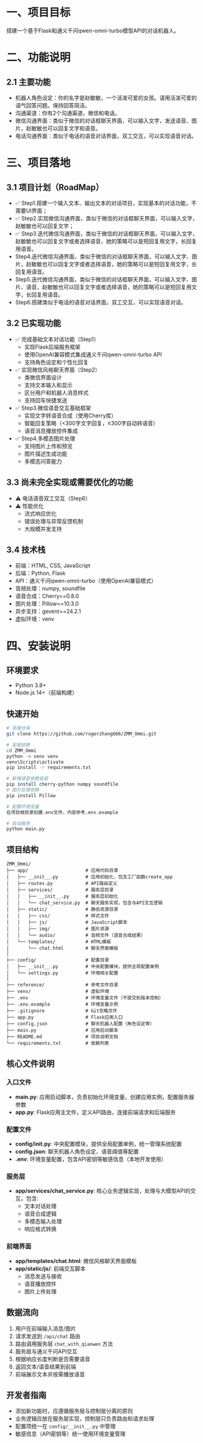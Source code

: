 # 一、项目目标
搭建一个基于Flask和通义千问qwen-omni-turbo模型API的对话机器人。

# 二、功能说明
## 2.1 主要功能
- 机器人角色设定：你的名字是赵敏敏，一个活泼可爱的女孩。请用活泼可爱的语气回答问题。保持回答简洁。
- 沟通渠道：你有2个沟通渠道，微信和电话。
- 微信沟通界面：类似于微信的对话框聊天界面，可以输入文字，发送语音、图片，赵敏敏也可以回复文字和语音。
- 电话沟通界面：类似于电话的语音对话界面，双工交互，可以实现语音对话。

# 三、项目落地

## 3.1 项目计划（RoadMap）
- ✅ Step1.搭建一个输入文本、输出文本的对话项目，实现基本的对话功能，不需要UI界面；
- ✅ Step2.实现微信沟通界面，类似于微信的对话框聊天界面，可以输入文字，赵敏敏也可以回复文字；
- ✅ Step3.迭代微信沟通界面，类似于微信的对话框聊天界面，可以输入文字，赵敏敏也可以回复文字或者选择语音，她的策略可以是短回复用文字，长回复用语音。
- Step4.迭代微信沟通界面，类似于微信的对话框聊天界面，可以输入文字、图片，赵敏敏也可以回复文字或者选择语音，她的策略可以是短回复用文字，长回复用语音。
- Step5.迭代微信沟通界面，类似于微信的对话框聊天界面，可以输入文字、图片、语音，赵敏敏也可以回复文字或者选择语音，她的策略可以是短回复用文字，长回复用语音。
- Step6.搭建类似于电话的语音对话界面，双工交互，可以实现语音对话。

## 3.2 已实现功能
- ✅ 完成基础文本对话功能（Step1）
  - 实现Flask后端服务框架
  - 使用OpenAI兼容模式集成通义千问qwen-omni-turbo API
  - 支持角色设定和个性化回复
- ✅ 实现微信风格聊天界面（Step2）
  - 类微信界面设计
  - 支持文本输入和显示
  - 区分用户和机器人消息样式
  - 支持回车快捷发送
- ✅ Step3.微信语音交互基础框架
  - 实现文字转语音合成（使用Cherry库）
  - 智能回复策略（<300字文字回复，≥300字自动转语音）
  - 语音消息播放控件集成
- ✅ Step4.多模态图片处理
  - 支持图片上传和预览
  - 图片描述生成功能
  - 多模态问答能力

## 3.3 尚未完全实现或需要优化的功能
- ⚠️ 电话语音双工交互（Step6）
- ⚠️ 性能优化
  - 流式响应优化
  - 错误处理与异常反馈机制
  - 大规模并发支持

## 3.4 技术栈
- 前端：HTML, CSS, JavaScript
- 后端：Python, Flask
- API：通义千问qwen-omni-turbo（使用OpenAI兼容模式）
- 音频处理：numpy, soundfile
- 语音合成：Cherry==0.8.0
- 图片处理：Pillow==10.3.0
- 异步支持：gevent==24.2.1
- 虚拟环境：venv

# 四、安装说明
## 环境要求
- Python 3.8+ 
- Node.js 14+（前端构建）

## 快速开始
```bash
# 克隆仓库
git clone https://github.com/rogerzhang666/ZMM_Ommi.git

# 安装依赖
cd ZMM_Ommi
python -m venv venv
venv\Scripts\activate
pip install -r requirements.txt

# 新增语音依赖安装
pip install cherry-python numpy soundfile
# 图片处理依赖
pip install Pillow

# 配置环境变量
在项目根目录创建.env文件，内容参考.env.example

# 启动服务
python main.py
```

## 项目结构
```
ZMM_Ommi/
├── app/                     # 应用代码目录
│   ├── __init__.py          # 应用初始化，包含工厂函数create_app
│   ├── routes.py            # API路由定义
│   ├── services/            # 服务层目录
│   │   ├── __init__.py      # 服务层初始化
│   │   └── chat_service.py  # 聊天服务实现，包含与API交互逻辑
│   ├── static/              # 静态资源目录
│   │   ├── css/             # 样式文件
│   │   ├── js/              # JavaScript脚本
│   │   ├── img/             # 图片资源
│   │   └── audio/           # 音频文件（语音合成结果）
│   └── templates/           # HTML模板
│       └── chat.html        # 聊天界面模板
│
├── config/                  # 配置目录
│   ├── __init__.py          # 中央配置模块，提供全局配置单例
│   └── settings.py          # 环境相关配置
│
├── reference/               # 参考文件目录
├── venv/                    # 虚拟环境
├── .env                     # 环境变量文件（不提交到版本控制）
├── .env.example             # 环境变量示例
├── .gitignore               # Git忽略文件
├── app.py                   # Flask应用入口
├── config.json              # 聊天机器人配置（角色设定等）
├── main.py                  # 应用启动脚本
├── README.md                # 项目说明文档
└── requirements.txt         # 依赖列表
```

## 核心文件说明

### 入口文件
- **main.py**: 应用启动脚本，负责初始化环境变量，创建应用实例，配置服务器参数
- **app.py**: Flask应用主文件，定义API路由，连接前端请求和后端服务

### 配置文件
- **config/__init__.py**: 中央配置模块，提供全局配置单例，统一管理系统配置
- **config.json**: 聊天机器人角色设定、语音阈值等配置
- **.env**: 环境变量配置，包含API密钥等敏感信息（本地开发使用）

### 服务层
- **app/services/chat_service.py**: 核心业务逻辑实现，处理与大模型API的交互，包含:
  - 文本对话处理
  - 语音合成逻辑
  - 多模态输入处理
  - 响应格式转换

### 前端界面
- **app/templates/chat.html**: 微信风格聊天界面模板
- **app/static/js/**: 前端交互脚本
  - 消息发送与接收
  - 语音播放控件
  - 图片上传处理

## 数据流向
1. 用户在前端输入消息/图片
2. 请求发送到 `/api/chat` 路由
3. 路由调用服务层 `chat_with_qianwen` 方法
4. 服务层与通义千问API交互
5. 根据响应长度判断是否需要语音
6. 返回文本/语音结果到前端
7. 前端展示文本并按需播放语音

## 开发者指南
- 添加新功能时，应遵循服务层与控制层分离的原则
- 业务逻辑应放在服务层实现，控制层只负责路由和请求处理
- 配置项统一在 `config/__init__.py` 中管理
- 敏感信息（API密钥等）统一使用环境变量管理
